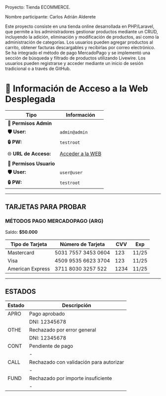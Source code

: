 Proyecto:  Tienda ECOMMERCE.

Nombre participante: Carlos Adrián Alderete

Este proyecto consiste en una tienda online desarrollada en PHP/Laravel, que permite a los administradores gestionar productos mediante un CRUD, incluyendo la adición, eliminación y modificación de productos, así como la administración de categorías. Los usuarios pueden agregar productos al carrito, obtener facturas descargables y recibirlas por correo electrónico. Se ha integrado el método de pago MercadoPago y se implementó una sección de búsqueda y filtrado de productos utilizando Livewire. Los usuarios pueden registrarse y acceder mediante un inicio de sesión tradicional o a través de GitHub.


# 📁 Información de Acceso a la Web Desplegada

| **Tipo**               | **Información**              |
|------------------------|------------------------------|
| 🔑 **Permisos Admin**   |                              |
| **🛡️ User:**         | `admin@admin`                |
| **🔒 PW:**      | `testroot`                   |
|                        |                              |
| 🌐 **URL de Acceso:**   | [Acceder a la WEB](https://Laravel.psy-electronics.com) |
|                        |                              |
| 🔑 **Permisos Usuario** |                              |
| **🛡️ User:**         | `user@user`                  |
| **🔒 PW:**      | `testroot`                   |

---


## TARJETAS PARA PROBAR

### MÉTODOS PAGO MERCADOPAGO (ARG)

Saldo: **$50.000**

| Tipo de Tarjeta      | Número de Tarjeta      | CVV  | Exp   |
|---------------------|-----------------------|------|-------|
| Mastercard          | 5031 7557 3453 0604   | 123  | 11/25 |
| Visa                | 4509 9535 6623 3704   | 123  | 11/25 |
| American Express     | 3711 8030 3257 522    | 1234 | 11/25 |

---

## ESTADOS

| Estado | Descripción                              |
|--------|------------------------------------------|
| APRO   | Pago aprobado                            |
|        | DNI: 12345678                           |
| OTHE   | Rechazado por error general              |
|        | DNI: 12345678                           |
| CONT   | Pendiente de pago                        |
|        | -                                        |
| CALL   | Rechazado con validación para autorizar  |
|        | -                                        |
| FUND   | Rechazado por importe insuficiente      |
|        | -                                        |
